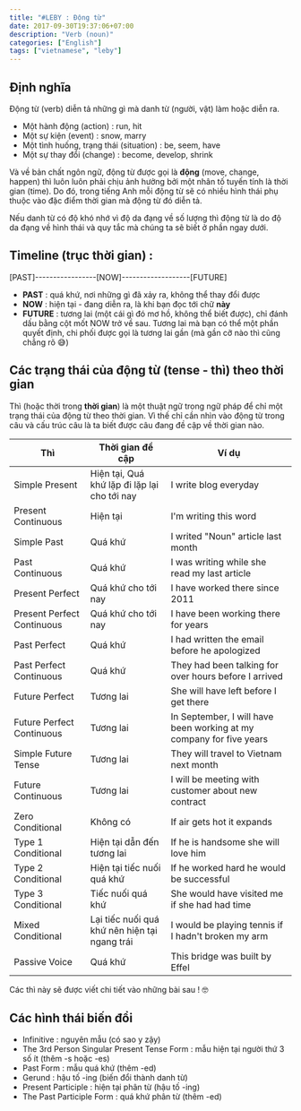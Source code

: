 ```yaml
---
title: "#LEBY : Động từ"
date: 2017-09-30T19:37:06+07:00
description: "Verb (noun)"
categories: ["English"]
tags: ["vietnamese", "leby"]
---
```


## Định nghĩa

Động từ (verb) diễn tả những gì mà danh từ (người, vật) làm hoặc diễn ra.

- Một hành động (action) : run, hit
- Một sự kiện (event) : snow, marry
- Một tình huống, trạng thái (situation) : be, seem, have
- Một sự thay đổi (change) : become, develop, shrink

Và về bản chất ngôn ngữ, động từ được gọi là **động** (move, change, happen) thì luôn luôn phải chịu ảnh hưởng bởi một nhân tố tuyến tính là thời gian (time). Do đó, trong tiếng Anh mỗi động từ sẽ có nhiều hình thái phụ thuộc vào đặc điểm thời gian mà động từ đó diễn tả.

Nếu danh từ có độ khó nhớ vì độ da đạng về số lượng thì động từ là do độ da đạng về hình thái và quy tắc mà chúng ta sẽ biết ở phần ngay dưới.

## Timeline (trục thời gian) :

[PAST]-----------------[NOW]-------------------[FUTURE]

- **PAST** : quá khứ, nơi những gì đã xảy ra, không thể thay đổi được
- **NOW** : hiện tại - đang diễn ra, là khi bạn đọc tới chữ **này**
- **FUTURE** : tương lai (một cái gì đó mơ hồ, không thể biết được), chỉ đánh dấu bằng cột mốt NOW trở về sau. Tương lai mà bạn có thể một phần quyết định, chi phối được gọi là tương lai gần (mà gần cỡ nào thì cũng chẳng rõ 😅)

## Các trạng thái của động từ (tense - thì) theo thời gian

Thì (hoặc thời trong **thời gian**) là một thuật ngữ trong ngữ pháp để chỉ một trạng thái của động từ theo thời gian. Vì thế chỉ cần nhìn vào động từ trong câu và cấu trúc câu là ta biết được câu đang đề cập về thời gian nào.

| Thì | Thời gian đề cập | Ví dụ |
| ------ | ---------- | --------- |
| Simple Present | Hiện tại, Quá khứ lặp đi lặp lại cho tới nay | I write blog everyday |
| Present Continuous | Hiện tại | I'm writing this word |
| Simple Past | Quá khứ | I writed "Noun" article last month |
| Past Continuous | Quá khứ | I was writing while she read my last article |
| Present Perfect | Quá khứ cho tới nay | I have worked there since 2011 |
| Present Perfect Continuous | Quá khứ cho tới nay | I have been working there for years |
| Past Perfect | Quá khứ | I had written the email before he apologized |
| Past Perfect Continuous | Quá khứ | They had been talking for over hours before I arrived |
| Future Perfect | Tương lai | She will have left before I get there |
| Future Perfect Continuous | Tương lai | In September, I will have been working at my company for five years |
| Simple Future Tense | Tương lai | They will travel to Vietnam next month |
| Future Continuous | Tương lai | I will be meeting with customer about new contract |
| Zero Conditional | Không có | If air gets hot it expands |
| Type 1 Conditional | Hiện tại dẫn đến tương lai | If he is handsome she will love him |
| Type 2 Conditional | Hiện tại tiếc nuối quá khứ | If he worked hard he would be successful |
| Type 3 Conditional | Tiếc nuối quá khứ | She would have visited me if she had had time |
| Mixed Conditional | Lại tiếc nuối quá khứ nên hiện tại ngang trái | I would be playing tennis if I hadn't broken my arm |
| Passive Voice | Quá khứ | This bridge was built by Effel |

Các thì này sẽ được viết chi tiết vào những bài sau ! 🤓

## Các hình thái biến đổi

- Infinitive : nguyên mẫu (có sao y zậy)
- The 3rd Person Singular Present Tense Form : mẫu hiện tại người thứ 3 số ít (thêm -s hoặc -es)
- Past Form : mẫu quá khứ (thêm -ed)
- Gerund : hậu tố -ing (biến đổi thành danh từ)
- Present Participle : hiện tại phân từ (hậu tố -ing)
- The Past Participle Form : quá khứ phân từ (thêm -ed)
